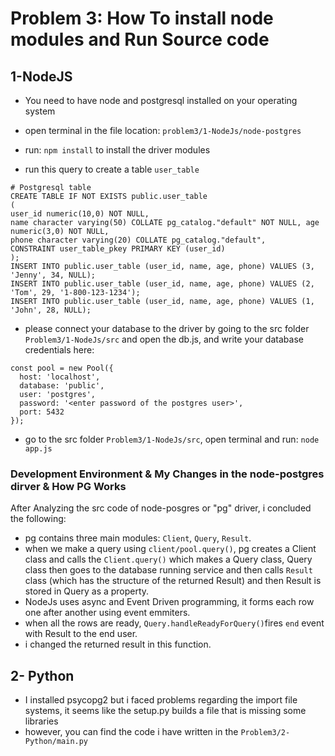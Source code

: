 # Problem 3: How To install node modules and Run Source code

## 1-NodeJS
- You need to have node and postgresql installed  on your operating system

- open terminal in the file location: ```problem3/1-NodeJs/node-postgres``` 

- run: ```npm install``` to install the driver modules

- run this query to create a table ```user_table```

```
# Postgresql table
CREATE TABLE IF NOT EXISTS public.user_table
(
user_id numeric(10,0) NOT NULL,
name character varying(50) COLLATE pg_catalog."default" NOT NULL, age numeric(3,0) NOT NULL,
phone character varying(20) COLLATE pg_catalog."default",
CONSTRAINT user_table_pkey PRIMARY KEY (user_id)
);
INSERT INTO public.user_table (user_id, name, age, phone) VALUES (3, 'Jenny', 34, NULL);
INSERT INTO public.user_table (user_id, name, age, phone) VALUES (2, 'Tom', 29, '1-800-123-1234'); 
INSERT INTO public.user_table (user_id, name, age, phone) VALUES (1, 'John', 28, NULL); 
``` 

- please connect your database to the driver by going to the src folder ```Problem3/1-NodeJs/src``` and open the db.js, and write your database credentials here:
```
const pool = new Pool({
  host: 'localhost',
  database: 'public',
  user: 'postgres',
  password: '<enter password of the postgres user>',
  port: 5432
});
```
- go to the src folder ```Problem3/1-NodeJs/src```, open terminal and run: ```node app.js```



### Development Environment & My Changes in the node-postgres dirver & How PG Works

After Analyzing the src code of node-posgres or "pg" driver, i concluded the following:

- pg contains three main modules: ```Client```, ```Query```, ```Result```.
- when we make a query using ```client/pool.query()```, pg creates a Client class and calls the ```Client.query()``` which makes a Query class, Query class then goes to the database running service and then calls  ```Result``` class (which has the structure of the returned Result) and then Result is stored in Query as a property.
- NodeJs uses async and Event Driven programming, it forms each row one after another using event emmiters.
- when all the rows are ready, ```Query.handleReadyForQuery()```fires ```end``` event with Result to the end user.
- i changed the returned result in this function.

## 2- Python
- I installed psycopg2 but i faced problems regarding the import file systems, it seems like the setup.py builds a file that is missing some libraries
- however, you can find the code i have written in the ```Problem3/2-Python/main.py```
